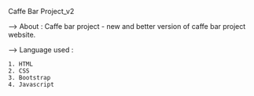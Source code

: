 Caffe Bar Project_v2

--> About : Caffe bar project - new and better version of caffe bar project website.

--> Language used : 

    1. HTML
    2. CSS
    3. Bootstrap
    4. Javascript
